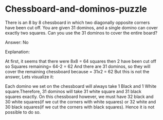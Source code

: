# Chessboard-and-dominos-puzzle

There is an 8 by 8 chessboard in which two diagonally opposite corners have been cut off. You are given 31 dominos, and a single domino can cover exactly two squares. Can you use the 31 dominos to cover the entire board? 

Answer: 
No 

Explanation: 

At first, it seems that there were 8x8 = 64 squares 
then 2 have been cut off so Squares remaining= 64-2 = 62 
And there are 31 dominos, so they will cover the remaining chessboard because = 31x2 = 62 
But this is not the answer, Lets visualize it: 
 


Each domino we set on the chessboard will always take 1 Black and 1 White square.Therefore, 31 dominos will take 31 white square and 31 black squares exactly.
On this chessboard however, we must have 32 black and 30 white squares(if we cut the corners with white squares) or 32 white and 30 black squares(if we cut the corners with black squares). Hence it is not possible to do so. 
